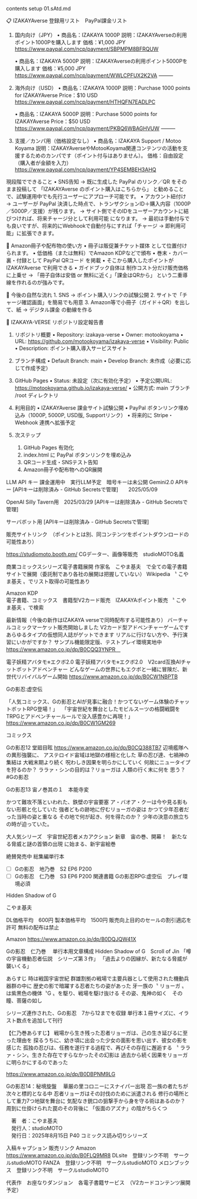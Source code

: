 contents setup 01.sAtd.md

📋 IZAKAYAverse 登録用リスト　PayPal課金リスト

1. 国内向け（JPY）
	•	商品名：IZAKAYA 1000P
説明：IZAKAYAverseの利用ポイント1000Pを購入します
価格：¥1,000 JPY
https://www.paypal.com/ncp/payment/SBPMPM8BFRQUW

	•	商品名：IZAKAYA 5000P
説明：IZAKAYAverseの利用ポイント5000Pを購入します
価格：¥5,000 JPY
https://www.paypal.com/ncp/payment/WWLCPFUX2K2VA
⸻

2. 海外向け（USD）
	•	商品名：IZAKAYA 1000P
説明：Purchase 1000 points for IZAKAYAverse
Price：$10 USD
https://www.paypal.com/ncp/payment/HTHQFN7EADLPC

	•	商品名：IZAKAYA 5000P
説明：Purchase 5000 points for IZAKAYAverse
Price：$50 USD
https://www.paypal.com/ncp/payment/PKBQ6WBAGHVUW
⸻

3. 支援／カンパ用（価格設定なし）
	•	商品名：IZAKAYA Support / Motoo Koyama
説明：IZAKAYAverseやMotooKoyama関連コンテンツの活動を支援するためのカンパです（ポイント付与はありません）。
価格：自由設定（購入者が金額を入力）
https://www.paypal.com/ncp/payment/YP4SEMBEH3AHQ

現段階でできること
	•	SNS告知
→ 既に生成した PayPal のリンク／QR をそのまま投稿して
「IZAKAYAverse のポイント購入はこちらから」
と勧めることで、試験運用中でも先行ユーザーにアプローチ可能です。
	•	アカウント紐付け
→ ユーザーが PayPal 決済した時点で、トランザクションID＋購入内容（1000P／5000P／支援）が残ります。
→ サイト側でそのIDをユーザーアカウントに結びつければ、将来チャージ分として利用可能 になります。
→ 最初は手動付与でも良いですが、将来的にWebhookで自動付与にすれば「チャージ → 即利用可能」に拡張できます。

📖 Amazon冊子や配布物の使い方
	•	冊子は販促兼チケット媒体 として位置付けられます。
	•	低価格（または無料）でAmazon KDPなどで頒布
	•	巻末・カバー裏・付録として PayPal QRコード を掲載
	•	そこから購入したポイントが IZAKAYAverse で利用できる
	•	ガイドブック自体は 制作コスト分だけ販売価格に上乗せ
→ 「冊子自体は安価 or 無料に近く」「課金はQRから」 という二重導線を作れるのが強みです。

🚀 今後の自然な流れ
	1.	SNS → ポイント購入リンクの試験公開
	2.	サイトで「チャージ確認画面」を簡易でも用意
	3.	Amazon等で小冊子（ガイド＋QR）を出して、紙 → デジタル課金 の動線を作る



📑 IZAKAYA-VERSE リポジトリ設定報告書

1. リポジトリ概要
	•	Repository: izakaya-verse
	•	Owner: motookoyama
	•	URL: https://github.com/motookoyama/izakaya-verse
	•	Visibility: Public
	•	Description: ポイント購入導入サービスサイト

2. ブランチ構成
	•	Default Branch: main
	•	Develop Branch: 未作成（必要に応じて作成予定）

3. GitHub Pages
	•	Status: 未設定（次に有効化予定）
	•	予定公開URL:
https://motookoyama.github.io/izakaya-verse/
	•	公開方式: main ブランチ /root ディレクトリ

4. 利用目的
	•	IZAKAYAverse 課金サイト試験公開
	•	PayPal ボタンリンク埋め込み（1000P, 5000P, USD版, Supportリンク）
	•	将来的に Stripe・Webhook 連携へ拡張予定

5. 次ステップ
	1.	GitHub Pages 有効化
	2.	index.html に PayPal ボタンリンクを埋め込み
	3.	QRコード生成・SNSテスト告知
	4.	Amazon冊子や配布物へのQR展開



LLM API キー
課金運用中　実行LLM予定　暗号キーは未公開
Gemini2.0 APIキー
[APIキーは削除済み - GitHub Secretsで管理]　　2025/05/09　

OpenAI     Silly Tavern用　2025/03/29
[APIキーは削除済み - GitHub Secretsで管理]

サーバボット用
[APIキーは削除済み - GitHub Secretsで管理]

販売サイトリンク　（ポイントとは別、同コンテンツをポイントダウンロードの可能性あり）

https://studiomoto.booth.pm/
CGデーター、画像等販売　studioMOTO名義

商業コミックスシリーズ電子書籍展開
作家名　こやま基夫　で全ての電子書籍サイトで展開（委託制であり各社の展開は把握していない）
Wikipedia 〝 こやま基夫 〟でリスト取得の可能性あり

Amazon KDP   
電子書籍、コミックス　書籍型V2カード販売　IZAKAYAポイント販売
〝 こやま基夫 〟で検索

最新情報（今後の新作はIZAKAYA verseで同時配布する可能性あり）
バーチャルコミックマーケット販売開始しました
V2カード型アドベンチャーゲームです
あらゆるタイプの仮想同人誌がゲットできます
リアルに行けない方や、予行演習にいかがですか？
サンプル機能限定版、テストプレイ環境実地中
https://www.amazon.co.jp/dp/B0CQQ3YNPR　



電子妖精アバタモ⭐︎エクボ2.0 
電子妖精アバタモ⭐︎エクボ2.0　V2card互換AIチャットボットアドベンチャー
どんなゲームの世界にもエクボと一緒に冒険だ、新世代リバイバルゲーム開始
https://www.amazon.co.jp/dp/B0CW1NBPTB

Gの影忍:虚空伝　

「人気コミックス、Gの影忍とAIが見事に融合！かつてないゲーム体験のチャットボットRPG登場！」　
「宇宙世紀を舞台としたモビルスーツの格闘戦闘をTRPGとアドベンチャールールで没入感豊かに再現！」　
https://www.amazon.co.jp/dp/B0CW1GM269


コミックス

Gの影忍12 堂廻目眩
https://www.amazon.co.jp/dp/B0CQ388TB7
辺境艦隊への異形強襲に、
アステロイド宙域は地獄の様相と化した
草の忍び達、七禍神の集結は
大戦末期より続く
呪わしき因果を明らかにしていく
何故にニュータイプを狩るのか？
ララァ・シンの目的は？リョーガは
人類の行く末に何を
思う？#Gの影忍

Gの影忍13  宙ノ巻其の１　本能寺変

かつて難攻不落といわれた、鉄壁の宇宙要塞
ア・バオア・クーは今や見る影もない形骸と化していた
強者どもの跡地に佇むリョーガの姿は
かつて少年忍者だった当時の姿と重なる
その地で何が起き、何を得たのか？
少年の決意の旅立ちの時が迫っていた。

大人気シリーズ　宇宙世紀忍者メカアクション
新章　宙の巻、開幕！　新たなる脅威と謎の首領の出現
に始まる、新宇宙絵巻

絶賛発売中
総集編単行本　
- [ ] Gの影忍　地乃巻　S2 EP6 P200
- [ ] Gの影忍　仁乃巻　S3 EP6 P200
関連書籍
Gの影忍RPG:虚空伝　プレイ環境必須

Hidden Shadow of G

こやま基夫

DL価格平均　600円
製本価格平均　1500円
販売向上目的のセールの割引適応を許可
無料の配布は禁止

Amazon https://www.amazon.co.jp/dp/B0DQJQW41X

Gの影忍　仁乃巻　
単行本用文章構成
Hidden Shadow of G　Scroll of Jin
「噂の宇宙機動忍者伝説　シリーズ第３作」
「過去よりの因縁が、新たなる脅威が襲いくる」

あらすじ
時は戦国宇宙世紀
群雄割拠の戦場で主要兵器として使用された機動兵器群の中に
歴史の影で暗躍する忍者たちの姿があった
牙一族の〝 リョーガ 〟は紫黒色の機体〝G  〟を駆り、戦場を駆け抜ける
その姿、鬼神の如く　その瞳、菩薩の如し

シリーズ連作された、Gの影忍　7から12までを収録
単行本１冊サイズに、イラスト数点を追加して刊行

【仁乃巻あらすじ】
戦場から生き残った忍者リョーガは、己の生き延びるに至った理由を
探るうちに、幼き頃に出会った少女の面影を思い出す、彼女の影を感じた
孤独の忍びは、任務を遂行する過程で、再びその存在に邂逅する
〝  ララァ・シン〟生きた存在ですらなかったその幻影は
過去から続く因果をリョーガに明らかにするのであった

https://www.amazon.co.jp/dp/B0DBPNM9LG

Gの影忍14：秘境旋盤　
華厳の里コロニーにスナイパー出現
忍一族の者たちが次々と標的となる中
忍者リョーガはその討伐のために派遣される
修行の場所として重力7つ地獄を舞台に
気配なき銃口の狙撃手から身を守る術はあるのか？
周到に仕掛けられた罠のその背後に
「仮面のアズナ」の陰がちらくつ


　著　者：こやま基夫  
　発行人：studioMOTO  
　発行日：2025年8月15日
P40 コミックス読み切りシリーズ

入稿キャプション
販売リンク
Amazon　https://www.amazon.co.jp/dp/B0FLQ9MR8
DLsite　登録リンク不明　サークルstudioMOTO
FANZA　登録リンク不明　サークルstudioMOTO
メロンブックス　登録リンク不明　サークルstudioMOTO


代表作　お座なりダンジョン　各電子書籍サービス　（V2カードコンテンツ展開予定）

